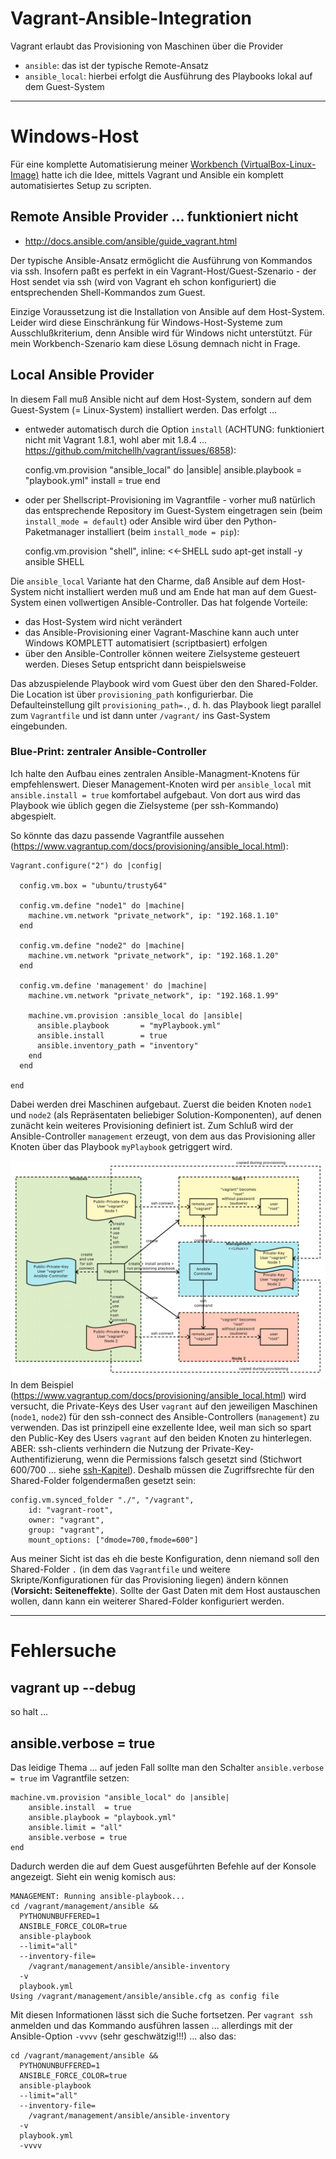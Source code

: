 # Vagrant-Ansible-Integration
Vagrant erlaubt das Provisioning von Maschinen über die Provider

* ``ansible``: das ist der typische Remote-Ansatz
* ``ansible_local``: hierbei erfolgt die Ausführung des Playbooks lokal auf dem Guest-System

---

# Windows-Host
Für eine komplette Automatisierung meiner [Workbench (VirtualBox-Linux-Image)](workbench.md) hatte ich die Idee, mittels Vagrant und Ansible ein komplett automatisiertes Setup zu scripten.

## Remote Ansible Provider ... funktioniert nicht
* http://docs.ansible.com/ansible/guide_vagrant.html

Der typische Ansible-Ansatz ermöglicht die Ausführung von Kommandos via ssh. Insofern paßt es perfekt in ein Vagrant-Host/Guest-Szenario - der Host sendet via ssh (wird von Vagrant eh schon konfiguriert) die entsprechenden Shell-Kommandos zum Guest. 

Einzige Voraussetzung ist die Installation von Ansible auf dem Host-System. Leider wird diese Einschränkung für Windows-Host-Systeme zum Ausschlußkriterium, denn Ansible wird für Windows nicht unterstützt. Für mein Workbench-Szenario kam diese Lösung demnach nicht in Frage.

## Local Ansible Provider
In diesem Fall muß Ansible nicht auf dem Host-System, sondern auf dem Guest-System (= Linux-System) installiert werden. Das erfolgt ...

* entweder automatisch durch die Option ``install`` (ACHTUNG: funktioniert nicht mit Vagrant 1.8.1, wohl aber mit 1.8.4 ... https://github.com/mitchellh/vagrant/issues/6858):


    config.vm.provision "ansible_local" do |ansible|
       ansible.playbook = "playbook.yml"
       install = true
    end

* oder per Shellscript-Provisioning im Vagrantfile - vorher muß natürlich das entsprechende Repository im Guest-System eingetragen sein (beim ``install_mode = default``) oder Ansible wird über den Python-Paketmanager installiert (beim ``install_mode = pip``):


    config.vm.provision "shell", inline: <<-SHELL
        sudo apt-get install -y ansible
    SHELL

Die ``ansible_local`` Variante hat den Charme, daß Ansible auf dem Host-System nicht installiert werden muß und am Ende hat man auf dem Guest-System einen vollwertigen Ansible-Controller. Das hat folgende Vorteile:

* das Host-System wird nicht verändert
* das Ansible-Provisioning einer Vagrant-Maschine kann auch unter Windows KOMPLETT automatisiert (scriptbasiert) erfolgen
* über den Ansible-Controller können weitere Zielsysteme gesteuert werden. Dieses Setup entspricht dann beispielsweise

Das abzuspielende Playbook wird vom Guest über den den Shared-Folder. Die Location ist über ``provisioning_path`` konfigurierbar. Die Defaulteinstellung gilt ``provisioning_path=.``, d. h. das Playbook liegt parallel zum ``Vagrantfile`` und ist dann unter ``/vagrant/`` ins Gast-System eingebunden.

### Blue-Print: zentraler Ansible-Controller
Ich halte den Aufbau eines zentralen Ansible-Managment-Knotens für empfehlenswert. Dieser Management-Knoten wird per ``ansible_local`` mit ``ansible.install = true`` komfortabel aufgebaut. Von dort aus wird das Playbook wie üblich gegen die Zielsysteme (per ssh-Kommando) abgespielt.

So könnte das dazu passende Vagrantfile aussehen (https://www.vagrantup.com/docs/provisioning/ansible_local.html):

    Vagrant.configure("2") do |config|

      config.vm.box = "ubuntu/trusty64"

      config.vm.define "node1" do |machine|
        machine.vm.network "private_network", ip: "192.168.1.10"
      end

      config.vm.define "node2" do |machine|
        machine.vm.network "private_network", ip: "192.168.1.20"
      end
      
      config.vm.define 'management' do |machine|
        machine.vm.network "private_network", ip: "192.168.1.99"

        machine.vm.provision :ansible_local do |ansible|
          ansible.playbook       = "myPlaybook.yml"
          ansible.install        = true
          ansible.inventory_path = "inventory"
        end
      end

    end

Dabei werden drei Maschinen aufgebaut. Zuerst die beiden Knoten ``node1`` und ``node2`` (als Repräsentaten beliebiger Solution-Komponenten), auf denen zunächt kein weiteres Provisioning definiert ist. Zum Schluß wird der  Ansible-Controller ``management`` erzeugt, von dem aus das Provisioning aller Knoten über das Playbook ``myPlaybook`` getriggert wird.

![Windows-Vagrant-Ansible-Integration](images/vagrantWindowsAnsibleController.png)
In dem Beispiel (https://www.vagrantup.com/docs/provisioning/ansible_local.html) wird versucht, die Private-Keys des User ``vagrant`` auf den jeweiligen Maschinen (``node1``, ``node2``) für den ssh-connect des Ansible-Controllers (``management``) zu verwenden. Das ist prinzipell eine exzellente Idee, weil man sich so spart den Public-Key des Users ``vagrant`` auf den beiden Knoten zu hinterlegen. ABER: ssh-clients verhindern die Nutzung der Private-Key-Authentifizierung, wenn die Permissions falsch gesetzt sind (Stichwort 600/700 ... siehe [ssh-Kapitel](ssh.md)). Deshalb müssen die Zugriffsrechte für den Shared-Folder folgendermaßen gesetzt sein:

    config.vm.synced_folder "./", "/vagrant", 
        id: "vagrant-root", 
        owner: "vagrant", 
        group: "vagrant", 
        mount_options: ["dmode=700,fmode=600"]

Aus meiner Sicht ist das eh die beste Konfiguration, denn niemand soll den Shared-Folder ``.`` (in dem das ``Vagrantfile`` und weitere Skripte/Konfigurationen für das Provisioning liegen) ändern können (**Vorsicht: Seiteneffekte**). Sollte der Gast Daten mit dem Host austauschen wollen, dann kann ein weiterer Shared-Folder konfiguriert werden.

---

# Fehlersuche
## vagrant up --debug
so halt ...

## ansible.verbose = true
Das leidige Thema ... auf jeden Fall sollte man den Schalter ``ansible.verbose = true`` im Vagrantfile setzen:

    machine.vm.provision "ansible_local" do |ansible|
        ansible.install  = true
        ansible.playbook = "playbook.yml"
        ansible.limit = "all"
        ansible.verbose = true
    end        

Dadurch werden die auf dem Guest ausgeführten Befehle auf der Konsole angezeigt. Sieht ein wenig komisch aus:

    MANAGEMENT: Running ansible-playbook...
    cd /vagrant/management/ansible &&
      PYTHONUNBUFFERED=1 
      ANSIBLE_FORCE_COLOR=true 
      ansible-playbook 
      --limit="all" 
      --inventory-file=
        /vagrant/management/ansible/ansible-inventory 
      -v 
      playbook.yml
    Using /vagrant/management/ansible/ansible.cfg as config file

Mit diesen Informationen lässt sich die Suche fortsetzen. Per ``vagrant ssh`` anmelden und das Kommando ausführen lassen ... allerdings mit der Ansible-Option ``-vvvv`` (sehr geschwätzig!!!) ... also das:

    cd /vagrant/management/ansible &&
      PYTHONUNBUFFERED=1 
      ANSIBLE_FORCE_COLOR=true 
      ansible-playbook 
      --limit="all" 
      --inventory-file=
        /vagrant/management/ansible/ansible-inventory 
      -v 
      playbook.yml
      -vvvv